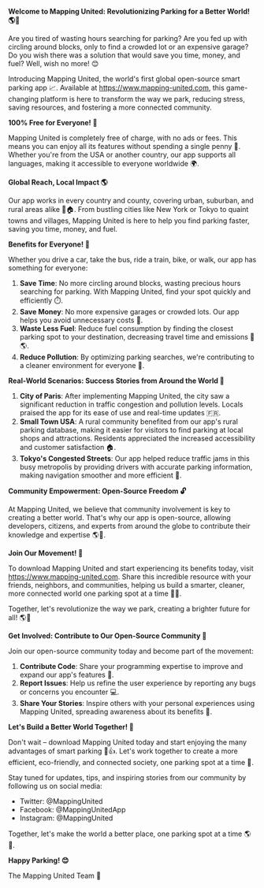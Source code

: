 **Welcome to Mapping United: Revolutionizing Parking for a Better World! 🌎🚗**

Are you tired of wasting hours searching for parking? Are you fed up with circling around blocks, only to find a crowded lot or an expensive garage? Do you wish there was a solution that would save you time, money, and fuel? Well, wish no more! 😊

Introducing Mapping United, the world's first global open-source smart parking app 📈. Available at https://www.mapping-united.com, this game-changing platform is here to transform the way we park, reducing stress, saving resources, and fostering a more connected community.

**100% Free for Everyone! 💸**

Mapping United is completely free of charge, with no ads or fees. This means you can enjoy all its features without spending a single penny 🎁. Whether you're from the USA or another country, our app supports all languages, making it accessible to everyone worldwide 🌍.

**Global Reach, Local Impact 🌎**

Our app works in every country and county, covering urban, suburban, and rural areas alike 🚗🏠. From bustling cities like New York or Tokyo to quaint towns and villages, Mapping United is here to help you find parking faster, saving you time, money, and fuel.

**Benefits for Everyone! 🤝**

Whether you drive a car, take the bus, ride a train, bike, or walk, our app has something for everyone:

1. **Save Time**: No more circling around blocks, wasting precious hours searching for parking. With Mapping United, find your spot quickly and efficiently ⏱️.
2. **Save Money**: No more expensive garages or crowded lots. Our app helps you avoid unnecessary costs 🤑.
3. **Waste Less Fuel**: Reduce fuel consumption by finding the closest parking spot to your destination, decreasing travel time and emissions 🚗🌎.
4. **Reduce Pollution**: By optimizing parking searches, we're contributing to a cleaner environment for everyone 🌿.

**Real-World Scenarios: Success Stories from Around the World 📣**

1. **City of Paris**: After implementing Mapping United, the city saw a significant reduction in traffic congestion and pollution levels. Locals praised the app for its ease of use and real-time updates 🇫🇷.
2. **Small Town USA**: A rural community benefited from our app's rural parking database, making it easier for visitors to find parking at local shops and attractions. Residents appreciated the increased accessibility and customer satisfaction 🏠.
3. **Tokyo's Congested Streets**: Our app helped reduce traffic jams in this busy metropolis by providing drivers with accurate parking information, making navigation smoother and more efficient 🚗.

**Community Empowerment: Open-Source Freedom 🔓**

At Mapping United, we believe that community involvement is key to creating a better world. That's why our app is open-source, allowing developers, citizens, and experts from around the globe to contribute their knowledge and expertise 🌎👥.

**Join Our Movement! 🚀**

To download Mapping United and start experiencing its benefits today, visit https://www.mapping-united.com. Share this incredible resource with your friends, neighbors, and communities, helping us build a smarter, cleaner, more connected world one parking spot at a time 🔌🌟.

Together, let's revolutionize the way we park, creating a brighter future for all! 🌎💚

**Get Involved: Contribute to Our Open-Source Community 👥**

Join our open-source community today and become part of the movement:

1. **Contribute Code**: Share your programming expertise to improve and expand our app's features 🤖.
2. **Report Issues**: Help us refine the user experience by reporting any bugs or concerns you encounter 💻.
3. **Share Your Stories**: Inspire others with your personal experiences using Mapping United, spreading awareness about its benefits 📣.

**Let's Build a Better World Together! 👫**

Don't wait – download Mapping United today and start enjoying the many advantages of smart parking 🚗👍. Let's work together to create a more efficient, eco-friendly, and connected society, one parking spot at a time 💪.

Stay tuned for updates, tips, and inspiring stories from our community by following us on social media:

* Twitter: @MappingUnited
* Facebook: @MappingUnitedApp
* Instagram: @MappingUnited

Together, let's make the world a better place, one parking spot at a time 🌎💖.

**Happy Parking! 😊**

The Mapping United Team 👋
